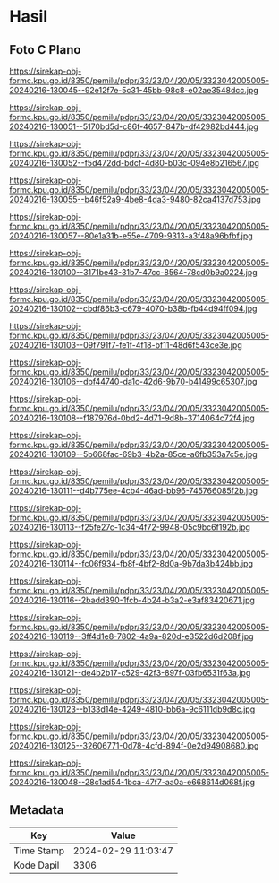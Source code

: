# Hasil

## Foto C Plano

https://sirekap-obj-formc.kpu.go.id/8350/pemilu/pdpr/33/23/04/20/05/3323042005005-20240216-130045--92e12f7e-5c31-45bb-98c8-e02ae3548dcc.jpg

https://sirekap-obj-formc.kpu.go.id/8350/pemilu/pdpr/33/23/04/20/05/3323042005005-20240216-130051--5170bd5d-c86f-4657-847b-df42982bd444.jpg

https://sirekap-obj-formc.kpu.go.id/8350/pemilu/pdpr/33/23/04/20/05/3323042005005-20240216-130052--f5d472dd-bdcf-4d80-b03c-094e8b216567.jpg

https://sirekap-obj-formc.kpu.go.id/8350/pemilu/pdpr/33/23/04/20/05/3323042005005-20240216-130055--b46f52a9-4be8-4da3-9480-82ca4137d753.jpg

https://sirekap-obj-formc.kpu.go.id/8350/pemilu/pdpr/33/23/04/20/05/3323042005005-20240216-130057--80e1a31b-e55e-4709-9313-a3f48a96bfbf.jpg

https://sirekap-obj-formc.kpu.go.id/8350/pemilu/pdpr/33/23/04/20/05/3323042005005-20240216-130100--3171be43-31b7-47cc-8564-78cd0b9a0224.jpg

https://sirekap-obj-formc.kpu.go.id/8350/pemilu/pdpr/33/23/04/20/05/3323042005005-20240216-130102--cbdf86b3-c679-4070-b38b-fb44d94ff094.jpg

https://sirekap-obj-formc.kpu.go.id/8350/pemilu/pdpr/33/23/04/20/05/3323042005005-20240216-130103--09f791f7-fe1f-4f18-bf11-48d6f543ce3e.jpg

https://sirekap-obj-formc.kpu.go.id/8350/pemilu/pdpr/33/23/04/20/05/3323042005005-20240216-130106--dbf44740-da1c-42d6-9b70-b41499c65307.jpg

https://sirekap-obj-formc.kpu.go.id/8350/pemilu/pdpr/33/23/04/20/05/3323042005005-20240216-130108--f187976d-0bd2-4d71-9d8b-3714064c72f4.jpg

https://sirekap-obj-formc.kpu.go.id/8350/pemilu/pdpr/33/23/04/20/05/3323042005005-20240216-130109--5b668fac-69b3-4b2a-85ce-a6fb353a7c5e.jpg

https://sirekap-obj-formc.kpu.go.id/8350/pemilu/pdpr/33/23/04/20/05/3323042005005-20240216-130111--d4b775ee-4cb4-46ad-bb96-745766085f2b.jpg

https://sirekap-obj-formc.kpu.go.id/8350/pemilu/pdpr/33/23/04/20/05/3323042005005-20240216-130113--f25fe27c-1c34-4f72-9948-05c9bc6f192b.jpg

https://sirekap-obj-formc.kpu.go.id/8350/pemilu/pdpr/33/23/04/20/05/3323042005005-20240216-130114--fc06f934-fb8f-4bf2-8d0a-9b7da3b424bb.jpg

https://sirekap-obj-formc.kpu.go.id/8350/pemilu/pdpr/33/23/04/20/05/3323042005005-20240216-130116--2badd390-1fcb-4b24-b3a2-e3af83420671.jpg

https://sirekap-obj-formc.kpu.go.id/8350/pemilu/pdpr/33/23/04/20/05/3323042005005-20240216-130119--3ff4d1e8-7802-4a9a-820d-e3522d6d208f.jpg

https://sirekap-obj-formc.kpu.go.id/8350/pemilu/pdpr/33/23/04/20/05/3323042005005-20240216-130121--de4b2b17-c529-42f3-897f-03fb6531f63a.jpg

https://sirekap-obj-formc.kpu.go.id/8350/pemilu/pdpr/33/23/04/20/05/3323042005005-20240216-130123--b133d14e-4249-4810-bb6a-9c6111db9d8c.jpg

https://sirekap-obj-formc.kpu.go.id/8350/pemilu/pdpr/33/23/04/20/05/3323042005005-20240216-130125--32606771-0d78-4cfd-894f-0e2d94908680.jpg

https://sirekap-obj-formc.kpu.go.id/8350/pemilu/pdpr/33/23/04/20/05/3323042005005-20240216-130048--28c1ad54-1bca-47f7-aa0a-e668614d068f.jpg


## Metadata

| Key        | Value               |
| ---------- | ------------------- |
| Time Stamp | 2024-02-29 11:03:47 |
| Kode Dapil | 3306                |



